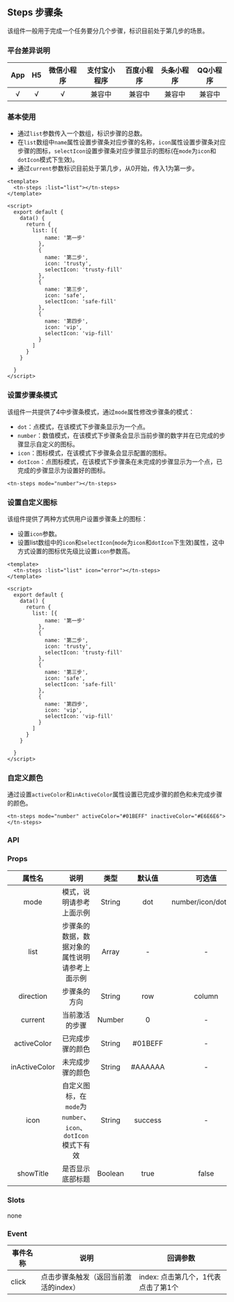 ## Steps 步骤条 <to-api/>

<demo-model url="/componentsPage/steps/steps"></demo-model>

该组件一般用于完成一个任务要分几个步骤，标识目前处于第几步的场景。


### 平台差异说明

|  App   |  H5  | 微信小程序 | 支付宝小程序 | 百度小程序 | 头条小程序 | QQ小程序 |
| :----: | :--: | :--------: | :----------: | :--------: | :--------: | :------: |
| √ |  √   |     √      |    兼容中    |   兼容中   |   兼容中   |  兼容中  |



### 基本使用

- 通过`list`参数传入一个数组，标识步骤的总数。
- 在`list`数组中`name`属性设置步骤条对应步骤的名称，`icon`属性设置步骤条对应步骤的图标，`selectIcon`设置步骤条对应步骤显示的图标(在`mode`为`icon`和`dotIcon`模式下生效)。
- 通过`current`参数标识目前处于第几步，从0开始，传入1为第一步。

```vue
<template>
  <tn-steps :list="list"></tn-steps>
</template>

<script>
  export default {
    data() {
      return {
        list: [{
            name: '第一步'
          },
          {
            name: '第二步',
            icon: 'trusty',
            selectIcon: 'trusty-fill'
          },
          {
            name: '第三步',
            icon: 'safe',
            selectIcon: 'safe-fill'
          },
          {
            name: '第四步',
            icon: 'vip',
            selectIcon: 'vip-fill'
          }
        ]
      }
    }

  }
</script>
```



### 设置步骤条模式

该组件一共提供了4中步骤条模式，通过`mode`属性修改步骤条的模式：

- `dot`：点模式，在该模式下步骤条显示为一个点。
- `number`：数值模式，在该模式下步骤条会显示当前步骤的数字并在已完成的步骤显示自定义的图标。
- `icon`：图标模式，在该模式下步骤条会显示配置的图标。
- `dotIcon`：点图标模式，在该模式下步骤条在未完成的步骤显示为一个点，已完成的步骤显示为设置好的图标。

```vue
<tn-steps mode="number"></tn-steps>
```



### 设置自定义图标

该组件提供了两种方式供用户设置步骤条上的图标：

- 设置`icon`参数。
- 设置list数组中的`icon`和`selectIcon`(`mode`为`icon`和`dotIcon`下生效)属性，这中方式设置的图标优先级比设置`icon`参数高。

```vue
<template>
  <tn-steps :list="list" icon="error"></tn-steps>
</template>

<script>
  export default {
    data() {
      return {
        list: [{
            name: '第一步'
          },
          {
            name: '第二步',
            icon: 'trusty',
            selectIcon: 'trusty-fill'
          },
          {
            name: '第三步',
            icon: 'safe',
            selectIcon: 'safe-fill'
          },
          {
            name: '第四步',
            icon: 'vip',
            selectIcon: 'vip-fill'
          }
        ]
      }
    }

  }
</script>
```



### 自定义颜色

通过设置`activeColor`和`inActiveColor`属性设置已完成步骤的颜色和未完成步骤的颜色。

```vue
<tn-steps mode="number" activeColor="#01BEFF" inactiveColor="#E6E6E6"></tn-steps>
```



### API

### Props

|    属性名     |                            说明                             |  类型   | 默认值  |       可选值        |
| :-----------: | :---------------------------------------------------------: | :-----: | :-----: | :-----------------: |
|     mode      |                  模式，说明请参考上面示例                   | String  |   dot   | number/icon/dotIcon |
|     list      |       步骤条的数据，数据对象的属性说明请参考上面示例        |  Array  |    -    |          -          |
|   direction   |                        步骤条的方向                         | String  |   row   |       column        |
|    current    |                       当前激活的步骤                        | Number  |    0    |          -          |
|  activeColor  |                      已完成步骤的颜色                       | String  | #01BEFF |          -          |
| inActiveColor |                      未完成步骤的颜色                       | String  | #AAAAAA |          -          |
|     icon      | 自定义图标，在`mode`为`number`、`icon`、`dotIcon`模式下有效 | String  | success |          -          |
|   showTitle   |                      是否显示底部标题                       | Boolean |  true   |        false        |



### Slots

none



### Event


| 事件名称 | 说明                    | 回调参数                         |
| -------- |-----------------------|------------------------------|
| click    | 点击步骤条触发（返回当前激活的index） | index: 点击第几个，1代表点击了第1个 |
